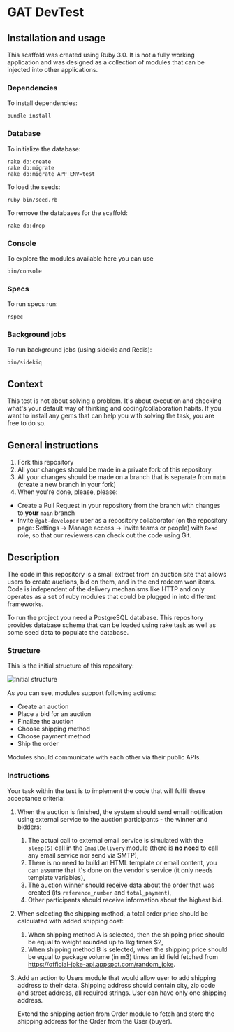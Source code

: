 # GAT DevTest

## Installation and usage

This scaffold was created using Ruby 3.0. It is not a fully working application and was designed as a collection of modules
that can be injected into other applications.

### Dependencies

To install dependencies:

```
bundle install
```

### Database

To initialize the database:

```
rake db:create
rake db:migrate
rake db:migrate APP_ENV=test
```

To load the seeds:

```
ruby bin/seed.rb
```

To remove the databases for the scaffold:

```
rake db:drop
```

### Console

To explore the modules available here you can use

```
bin/console
```

### Specs

To run specs run:

```
rspec
```

### Background jobs

To run background jobs (using sidekiq and Redis):

```
bin/sidekiq
```

## Context

This test is not about solving a problem. It's about execution and checking what's your default way of thinking and coding/collaboration habits.
If you want to install any gems that can help you with solving the task, you are free to do so.

## General instructions

1. Fork this repository
2. All your changes should be made in a private fork of this repository.
3. All your changes should be made on a branch that is separate from `main` (create a new branch in your fork)
4. When you're done, please, please:

- Create a Pull Request in your repository from the branch with changes to **your** `main` branch
- Invite `@gat-developer` user as a repository collaborator (on the repository page: Settings -> Manage access -> Invite teams or people) with `Read` role, so that our reviewers can check out the code using Git.

## Description

The code in this repository is a small extract from an auction site that allows users to create auctions, bid on them, and in the end redeem won items. Code is independent of the delivery mechanisms like HTTP and only operates as a set of ruby modules that could be plugged in into different frameworks.

To run the project you need a PostgreSQL database. This repository provides database schema that can be loaded using rake task as well as some seed data to populate the database.

### Structure

This is the initial structure of this repository:

![Initial structure](public/devtest-initial-structure.png)

As you can see, modules support following actions:

- Create an auction
- Place a bid for an auction
- Finalize the auction
- Choose shipping method
- Choose payment method
- Ship the order

Modules should communicate with each other via their public APIs.

### Instructions

Your task within the test is to implement the code that will fulfil these acceptance criteria:

1. When the auction is finished, the system should send email notification using external service to the auction participants - the winner and bidders:
   1. The actual call to external email service is simulated with the `sleep(5)` call in the `EmailDelivery` module (there is **no need** to call any email service nor send via SMTP),
   2. There is no need to build an HTML template or email content, you can assume that it's done on the vendor's service (it only needs template variables),
   3. The auction winner should receive data about the order that was created (its `reference_number` and `total_payment`),
   4. Other participants should receive information about the highest bid.
2. When selecting the shipping method, a total order price should be calculated with added shipping cost:
   1. When shipping method A is selected, then the shipping price should be equal to weight rounded up to 1kg times $2,
   2. When shipping method B is selected, when the shipping price should be equal to package volume (in m3) times an id field fetched from https://official-joke-api.appspot.com/random_joke.
3. Add an action to Users module that would allow user to add shipping address to their data. Shipping address should contain city, zip code and street address, all required strings. User can have only one shipping address.

   Extend the shipping action from Order module to fetch and store the shipping address for the Order from the User (buyer).
